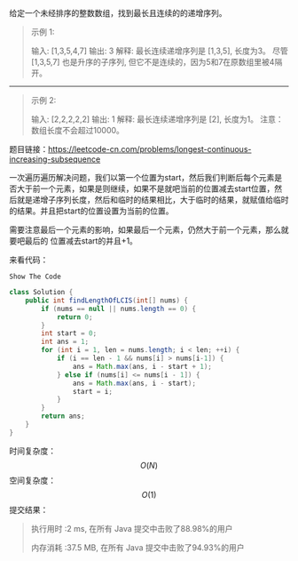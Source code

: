 给定一个未经排序的整数数组，找到最长且连续的的递增序列。

> 示例 1:
>
> 输入: [1,3,5,4,7]
> 输出: 3
> 解释: 最长连续递增序列是 [1,3,5], 长度为3。
> 尽管 [1,3,5,7] 也是升序的子序列, 但它不是连续的，因为5和7在原数组里被4隔开。 



---



> 示例 2:
>
> 输入: [2,2,2,2,2]
> 输出: 1
> 解释: 最长连续递增序列是 [2], 长度为1。
> 注意：数组长度不会超过10000。



题目链接：https://leetcode-cn.com/problems/longest-continuous-increasing-subsequence



一次遍历遍历解决问题，我们以第一个位置为start，然后我们判断后每个元素是否大于前一个元素，如果是则继续，如果不是就吧当前的位置减去start位置，然后就是递增子序列长度，然后和临时的结果相比，大于临时的结果，就赋值给临时的结果。并且把start的位置设置为当前的位置。

需要注意最后一个元素的影响，如果最后一个元素，仍然大于前一个元素，那么就要吧最后的 位置减去start的并且+1。

来看代码：

`Show The Code`

```java
class Solution {
    public int findLengthOfLCIS(int[] nums) {
        if (nums == null || nums.length == 0) {
            return 0;
        }
        int start = 0;
        int ans = 1;
        for (int i = 1, len = nums.length; i < len; ++i) {
            if (i == len - 1 && nums[i] > nums[i-1]) {
                ans = Math.max(ans, i - start + 1);
            } else if (nums[i] <= nums[i - 1]) {
                ans = Math.max(ans, i - start);
                start = i;
            }
        }
        return ans;
    }
}
```

时间复杂度：
$$
O(N)
$$
空间复杂度：
$$
O(1)
$$
提交结果：

> 执行用时 :2 ms, 在所有 Java 提交中击败了88.98%的用户
>
> 内存消耗 :37.5 MB, 在所有 Java 提交中击败了94.93%的用户